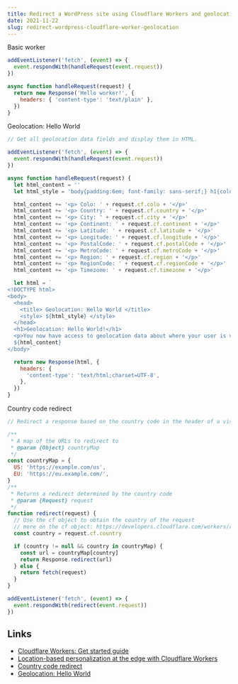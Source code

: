 ```yaml
---
title: Redirect a WordPress site using Cloudflare Workers and geolocation data
date: 2021-11-22
slug: redirect-wordpress-cloudflare-worker-geolocation
---
```


Basic worker

```js
addEventListener('fetch', (event) => {
  event.respondWith(handleRequest(event.request))
})

async function handleRequest(request) {
  return new Response('Hello worker!', {
    headers: { 'content-type': 'text/plain' },
  })
}
```

Geolocation: Hello World

```js
// Get all geolocation data fields and display them in HTML.

addEventListener('fetch', (event) => {
  event.respondWith(handleRequest(event.request))
})

async function handleRequest(request) {
  let html_content = ''
  let html_style = 'body{padding:6em; font-family: sans-serif;} h1{color:#f6821f}'

  html_content += '<p> Colo: ' + request.cf.colo + '</p>'
  html_content += '<p> Country: ' + request.cf.country + '</p>'
  html_content += '<p> City: ' + request.cf.city + '</p>'
  html_content += '<p> Continent: ' + request.cf.continent + '</p>'
  html_content += '<p> Latitude: ' + request.cf.latitude + '</p>'
  html_content += '<p> Longitude: ' + request.cf.longitude + '</p>'
  html_content += '<p> PostalCode: ' + request.cf.postalCode + '</p>'
  html_content += '<p> MetroCode: ' + request.cf.metroCode + '</p>'
  html_content += '<p> Region: ' + request.cf.region + '</p>'
  html_content += '<p> RegionCode: ' + request.cf.regionCode + '</p>'
  html_content += '<p> Timezone: ' + request.cf.timezone + '</p>'

  let html = `
<!DOCTYPE html>
<body>
  <head>
    <title> Geolocation: Hello World </title>
    <style> ${html_style} </style>
  </head>
  <h1>Geolocation: Hello World!</h1>
  <p>You now have access to geolocation data about where your user is visiting from.</p>
  ${html_content}
</body>`

  return new Response(html, {
    headers: {
      'content-type': 'text/html;charset=UTF-8',
    },
  })
}
```

Country code redirect

```js
// Redirect a response based on the country code in the header of a visitor.

/**
 * A map of the URLs to redirect to
 * @param {Object} countryMap
 */
const countryMap = {
  US: 'https://example.com/us',
  EU: 'https://eu.example.com/',
}
/**
 * Returns a redirect determined by the country code
 * @param {Request} request
 */
function redirect(request) {
  // Use the cf object to obtain the country of the request
  // more on the cf object: https://developers.cloudflare.com/workers/runtime-apis/request#incomingrequestcfproperties
  const country = request.cf.country

  if (country != null && country in countryMap) {
    const url = countryMap[country]
    return Response.redirect(url)
  } else {
    return fetch(request)
  }
}

addEventListener('fetch', (event) => {
  event.respondWith(redirect(event.request))
})
```

## Links

- [Cloudflare Workers: Get started guide](https://developers.cloudflare.com/workers/get-started/guide)
- [Location-based personalization at the edge with Cloudflare Workers](https://blog.cloudflare.com/location-based-personalization-using-workers/)
- [Country code redirect](https://developers.cloudflare.com/workers/examples/country-code-redirect)
- [Geolocation: Hello World](https://developers.cloudflare.com/workers/examples/geolocation-hello-world)
